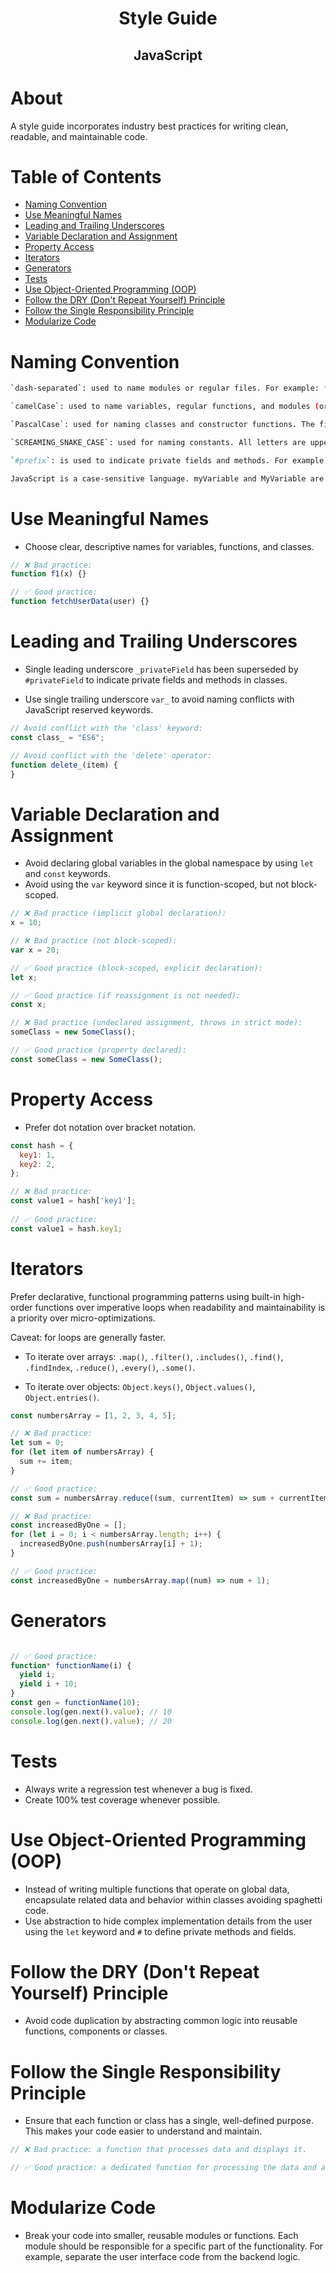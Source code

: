 <div align='center'>
  <h1> Style Guide </h1>
  <h2> JavaScript </h2>
</div>

# About

A style guide incorporates industry best practices for writing clean, readable, and maintainable code. 

# Table of Contents

- [Naming Convention](#naming-convention)
- [Use Meaningful Names](#use-meaningful-names)
- [Leading and Trailing Underscores](#leading-and-trailing-underscores)
- [Variable Declaration and Assignment](#variable-declaration-and-assignment)
- [Property Access](#property-access)
- [Iterators](#iterators)
- [Generators](#generators)
- [Tests](#tests)
- [Use Object-Oriented Programming (OOP)](#use-object-oriented-programming-oop)
- [Follow the DRY (Don't Repeat Yourself) Principle](#follow-the-dry-dont-repeat-yourself-principle)
- [Follow the Single Responsibility Principle](#follow-the-single-responsibility-principle)
- [Modularize Code](#modularize-code)

# Naming Convention

```bash
`dash-separated`: used to name modules or regular files. For example: **flatlist-component.jsx** and **flatlist-component-styles.jsx**.

`camelCase`: used to name variables, regular functions, and modules (or regular files). The first letter is lowercase, and subsequent words start with an uppercase letter. For example: **myVariable**, **regularFunction**, **factoryFunction**, **functionLiteral**, **arrowFunction**, and **homePage.js**.

`PascalCase`: used for naming classes and constructor functions. The first letter is uppercase, and each subsequent word also begins with an uppercase letter. For example: **ClassName** and **ConstructorFunction**.

`SCREAMING_SNAKE_CASE`: used for naming constants. All letters are uppercase, and words are separated by underscores. For example: **CONSTANT_NAME**.

`#prefix`: is used to indicate private fields and methods. For example: **#privateField**, **#privateMethod**.

JavaScript is a case-sensitive language. myVariable and MyVariable are different variables.
```

# Use Meaningful Names

- Choose clear, descriptive names for variables, functions, and classes.

```javascript
// ❌ Bad practice: 
function f1(x) {}

// ✅ Good practice: 
function fetchUserData(user) {}
```

# Leading and Trailing Underscores

- Single leading underscore `_privateField` has been superseded by `#privateField` to indicate private fields and methods in classes.

- Use single trailing underscore `var_` to avoid naming conflicts with JavaScript reserved keywords.

```javascript
// Avoid conflict with the 'class' keyword:
const class_ = "ES6"; 

// Avoid conflict with the 'delete' operator:
function delete_(item) { 
}
```

# Variable Declaration and Assignment

- Avoid declaring global variables in the global namespace by using `let` and `const` keywords.
- Avoid using the `var` keyword since it is function-scoped, but not block-scoped.

```javascript
// ❌ Bad practice (implicit global declaration):
x = 10;  

// ❌ Bad practice (not block-scoped):
var x = 20;  

// ✅ Good practice (block-scoped, explicit declaration):
let x;  

// ✅ Good practice (if reassignment is not needed):
const x;  

// ❌ Bad practice (undeclared assignment, throws in strict mode):
someClass = new SomeClass();  

// ✅ Good practice (property declared):
const someClass = new SomeClass();  
```

# Property Access

- Prefer dot notation over bracket notation.

```javascript
const hash = {
  key1: 1,
  key2: 2,
};

// ❌ Bad practice:
const value1 = hash['key1'];
 
// ✅ Good practice:
const value1 = hash.key1;
```

# Iterators

Prefer declarative, functional programming patterns using built-in high-order functions over imperative loops when readability and maintainability is a priority over micro-optimizations.

Caveat: for loops are generally faster.

- To iterate over arrays: `.map()`, `.filter()`, `.includes()`, `.find()`, `.findIndex`, `.reduce()`, `.every()`, `.some()`.  

- To iterate over objects: `Object.keys()`, `Object.values()`, `Object.entries()`.

```javascript
const numbersArray = [1, 2, 3, 4, 5];

// ❌ Bad practice:
let sum = 0;
for (let item of numbersArray) {
  sum += item;
}

// ✅ Good practice:
const sum = numbersArray.reduce((sum, currentItem) => sum + currentItem, 0);

// ❌ Bad practice:
const increasedByOne = [];
for (let i = 0; i < numbersArray.length; i++) {
  increasedByOne.push(numbersArray[i] + 1);
}

// ✅ Good practice:
const increasedByOne = numbersArray.map((num) => num + 1);
```

# Generators

```javascript

// ✅ Good practice:
function* functionName(i) {
  yield i;
  yield i + 10;
}
const gen = functionName(10);
console.log(gen.next().value); // 10
console.log(gen.next().value); // 20
```

# Tests

- Always write a regression test whenever a bug is fixed. 
- Create 100% test coverage whenever possible.

# Use Object-Oriented Programming (OOP) 

- Instead of writing multiple functions that operate on global data, encapsulate related data and behavior within classes avoiding spaghetti code. 
- Use abstraction to hide complex implementation details from the user using the `let` keyword and `#` to define private methods and fields.

# Follow the DRY (Don't Repeat Yourself) Principle

- Avoid code duplication by abstracting common logic into reusable functions, components or classes. 

# Follow the Single Responsibility Principle

- Ensure that each function or class has a single, well-defined purpose. This makes your code easier to understand and maintain.

```javascript
// ❌ Bad practice: a function that processes data and displays it.

// ✅ Good practice: a dedicated function for processing the data and another for displaying it.
```

# Modularize Code

- Break your code into smaller, reusable modules or functions. Each module should be responsible for a specific part of the functionality. For example, separate the user interface code from the backend logic.
